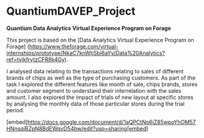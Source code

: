 # QuantiumDAVEP_Project
**Quantium Data Analytics Virtual Experience Program on Forage**

This project is based on the [Data Analytics Virtual Experience Program on Forage] (https://www.theforage.com/virtual-internships/prototype/NkaC7knWtjSbi6aYv/Data%20Analytics?ref=tvikfrytzCFR8k4Gy).

I analysed data relating to the transactions relating to sales of different brands of chips as well as the type of purchasing customers. As part of the task I explored the different features like month of sale, chips brands, stores and customer segment to understand their interrelation with the sales amount. I also explored the impact of trials of new layout at specific stores by analysing the monthly data of those particular stores during the trial period.

[embed]https://docs.google.com/document/d/1aQPCtNo6jZ85wpoYhOM57HNnsqjBZpN8BdEWqvD54bw/edit?usp=sharing[embed]
